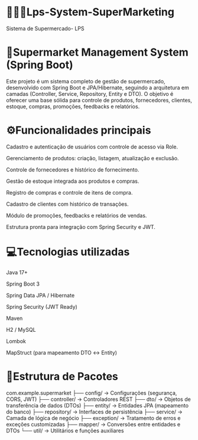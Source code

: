 # 👨🏽‍💻Lps-System-SuperMarketing
Sistema de Supermercado- LPS


 # 🏪Supermarket Management System (Spring Boot)

Este projeto é um sistema completo de gestão de supermercado, desenvolvido com Spring Boot e JPA/Hibernate, seguindo a arquitetura em camadas (Controller, Service, Repository, Entity e DTO).
O objetivo é oferecer uma base sólida para controle de produtos, fornecedores, clientes, estoque, compras, promoções, feedbacks e relatórios.

 # ⚙️Funcionalidades principais

Cadastro e autenticação de usuários com controle de acesso via Role.

Gerenciamento de produtos: criação, listagem, atualização e exclusão.

Controle de fornecedores e histórico de fornecimento.

Gestão de estoque integrada aos produtos e compras.

Registro de compras e controle de itens de compra.

Cadastro de clientes com histórico de transações.

Módulo de promoções, feedbacks e relatórios de vendas.

Estrutura pronta para integração com Spring Security e JWT.

 # 💻Tecnologias utilizadas

Java 17+

Spring Boot 3

Spring Data JPA / Hibernate

Spring Security (JWT Ready)

Maven

H2 / MySQL

Lombok

MapStruct (para mapeamento DTO ↔ Entity)

 # 🧱Estrutura de Pacotes

com.example.supermarket
├── config/          → Configurações (segurança, CORS, JWT)
├── controller/      → Controladores REST
├── dto/             → Objetos de transferência de dados (DTOs)
├── entity/          → Entidades JPA (mapeamento do banco)
├── repository/      → Interfaces de persistência
├── service/         → Camada de lógica de negócio
├── exception/       → Tratamento de erros e exceções customizadas
├── mapper/          → Conversões entre entidades e DTOs
└── util/            → Utilitários e funções auxiliares


